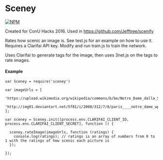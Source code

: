 # Sceney

[![NPM](https://nodei.co/npm/3net.js.png)](https://npmjs.org/package/3net.js)

Created for ConU Hacks 2016. Used in https://github.com/Jefftree/scenify

Rates how scenic an image is. See test.js for an example on how to use it. Requires a Clarifai API key. Modify and run train.js to train the network.

Uses Clarifai to generate tags for the image, then uses 3net.js on the tags to rate images.

#### Example
    var Sceney = require('sceney')
  
    var imageUrls = [
      'https://upload.wikimedia.org/wikipedia/commons/b/be/Notre_Dame_dalla_Senna_crop.jpg',
      'http://img01.deviantart.net/5f81/i/2008/312/7/8/paris____notre_dame_wp_by_superjuju29.jpg'
    ];
     
    var sceney = Sceney.init([process.env.CLARIFAI_CLIENT_ID, process.env.CLARIFAI_CLIENT_SECRET], function () {
    
      sceney.rateImage(imageUrls, function (ratings) {
        console.log(ratings); // ratings is an array of numbers from 0 to 1 with the ratings of how scenic each picture is
      });
      
    });
